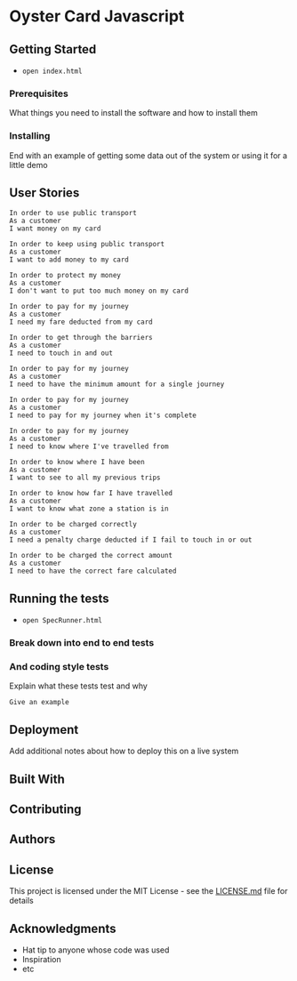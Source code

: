 # Oyster Card Javascript


## Getting Started
* `open index.html`

### Prerequisites

What things you need to install the software and how to install them

### Installing



End with an example of getting some data out of the system or using it for a little demo

## User Stories 
```
In order to use public transport
As a customer
I want money on my card

In order to keep using public transport
As a customer
I want to add money to my card

In order to protect my money
As a customer
I don't want to put too much money on my card

In order to pay for my journey
As a customer
I need my fare deducted from my card

In order to get through the barriers
As a customer
I need to touch in and out

In order to pay for my journey
As a customer
I need to have the minimum amount for a single journey

In order to pay for my journey
As a customer
I need to pay for my journey when it's complete

In order to pay for my journey
As a customer
I need to know where I've travelled from

In order to know where I have been
As a customer
I want to see to all my previous trips

In order to know how far I have travelled
As a customer
I want to know what zone a station is in

In order to be charged correctly
As a customer
I need a penalty charge deducted if I fail to touch in or out

In order to be charged the correct amount
As a customer
I need to have the correct fare calculated
```

## Running the tests

* `open SpecRunner.html`

### Break down into end to end tests


### And coding style tests

Explain what these tests test and why

```
Give an example
```

## Deployment

Add additional notes about how to deploy this on a live system

## Built With


## Contributing




## Authors

## License

This project is licensed under the MIT License - see the [LICENSE.md](LICENSE.md) file for details

## Acknowledgments

* Hat tip to anyone whose code was used
* Inspiration
* etc